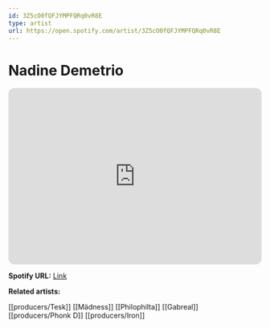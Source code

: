 ```yaml
---
id: 3Z5cO0fQFJYMPFQRq0vR8E
type: artist
url: https://open.spotify.com/artist/3Z5cO0fQFJYMPFQRq0vR8E
---
```

# Nadine Demetrio

<iframe style="border-radius:12px" src="https://open.spotify.com/embed/artist/3Z5cO0fQFJYMPFQRq0vR8E" width="100%" height="352" frameBorder="0" allowfullscreen="" allow="autoplay; clipboard-write; encrypted-media; fullscreen; picture-in-picture" loading="lazy"></iframe>

**Spotify URL:** [Link](https://open.spotify.com/artist/3Z5cO0fQFJYMPFQRq0vR8E)

**Related artists:**

[[producers/Tesk]]
[[Mädness]]
[[Philophilta]]
[[Gabreal]]
[[producers/Phonk D]]
[[producers/Iron]]
